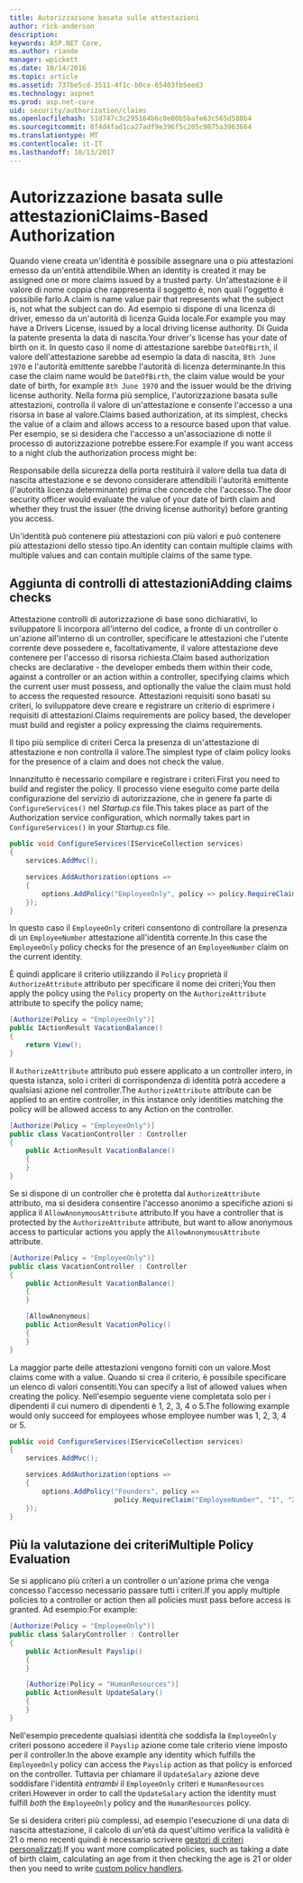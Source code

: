 ```yaml
---
title: Autorizzazione basata sulle attestazioni
author: rick-anderson
description: 
keywords: ASP.NET Core,
ms.author: riande
manager: wpickett
ms.date: 10/14/2016
ms.topic: article
ms.assetid: 737be5cd-3511-4f1c-b0ce-65403fb5eed3
ms.technology: aspnet
ms.prod: asp.net-core
uid: security/authorization/claims
ms.openlocfilehash: 51d747c3c295164b6c0e00b5bafe63c565d588b4
ms.sourcegitcommit: 8f4d4fad1ca27adf9e396f5c205c9875a3963664
ms.translationtype: MT
ms.contentlocale: it-IT
ms.lasthandoff: 10/13/2017
---
```

# <a name="claims-based-authorization"></a><span data-ttu-id="f4436-103">Autorizzazione basata sulle attestazioni</span><span class="sxs-lookup"><span data-stu-id="f4436-103">Claims-Based Authorization</span></span>

<a name="security-authorization-claims-based"></a>

<span data-ttu-id="f4436-104">Quando viene creata un'identità è possibile assegnare una o più attestazioni emesso da un'entità attendibile.</span><span class="sxs-lookup"><span data-stu-id="f4436-104">When an identity is created it may be assigned one or more claims issued by a trusted party.</span></span> <span data-ttu-id="f4436-105">Un'attestazione è il valore di nome coppia che rappresenta il soggetto è, non quali l'oggetto è possibile farlo.</span><span class="sxs-lookup"><span data-stu-id="f4436-105">A claim is name value pair that represents what the subject is, not what the subject can do.</span></span> <span data-ttu-id="f4436-106">Ad esempio si dispone di una licenza di driver, emesso da un'autorità di licenza Guida locale.</span><span class="sxs-lookup"><span data-stu-id="f4436-106">For example you may have a Drivers License, issued by a local driving license authority.</span></span> <span data-ttu-id="f4436-107">Di Guida la patente presenta la data di nascita.</span><span class="sxs-lookup"><span data-stu-id="f4436-107">Your driver's license has your date of birth on it.</span></span> <span data-ttu-id="f4436-108">In questo caso il nome di attestazione sarebbe `DateOfBirth`, il valore dell'attestazione sarebbe ad esempio la data di nascita, `8th June 1970` e l'autorità emittente sarebbe l'autorità di licenza determinante.</span><span class="sxs-lookup"><span data-stu-id="f4436-108">In this case the claim name would be `DateOfBirth`, the claim value would be your date of birth, for example `8th June 1970` and the issuer would be the driving license authority.</span></span> <span data-ttu-id="f4436-109">Nella forma più semplice, l'autorizzazione basata sulle attestazioni, controlla il valore di un'attestazione e consente l'accesso a una risorsa in base al valore.</span><span class="sxs-lookup"><span data-stu-id="f4436-109">Claims based authorization, at its simplest, checks the value of a claim and allows access to a resource based upon that value.</span></span> <span data-ttu-id="f4436-110">Per esempio, se si desidera che l'accesso a un'associazione di notte il processo di autorizzazione potrebbe essere:</span><span class="sxs-lookup"><span data-stu-id="f4436-110">For example if you want access to a night club the authorization process might be:</span></span>

<span data-ttu-id="f4436-111">Responsabile della sicurezza della porta restituirà il valore della tua data di nascita attestazione e se devono considerare attendibili l'autorità emittente (l'autorità licenza determinante) prima che concede che l'accesso.</span><span class="sxs-lookup"><span data-stu-id="f4436-111">The door security officer would evaluate the value of your date of birth claim and whether they trust the issuer (the driving license authority) before granting you access.</span></span>

<span data-ttu-id="f4436-112">Un'identità può contenere più attestazioni con più valori e può contenere più attestazioni dello stesso tipo.</span><span class="sxs-lookup"><span data-stu-id="f4436-112">An identity can contain multiple claims with multiple values and can contain multiple claims of the same type.</span></span>

## <a name="adding-claims-checks"></a><span data-ttu-id="f4436-113">Aggiunta di controlli di attestazioni</span><span class="sxs-lookup"><span data-stu-id="f4436-113">Adding claims checks</span></span>

<span data-ttu-id="f4436-114">Attestazione controlli di autorizzazione di base sono dichiarativi, lo sviluppatore li incorpora all'interno del codice, a fronte di un controller o un'azione all'interno di un controller, specificare le attestazioni che l'utente corrente deve possedere e, facoltativamente, il valore attestazione deve contenere per l'accesso di risorsa richiesta.</span><span class="sxs-lookup"><span data-stu-id="f4436-114">Claim based authorization checks are declarative - the developer embeds them within their code, against a controller or an action within a controller, specifying claims which the current user must possess, and optionally the value the claim must hold to access the requested resource.</span></span> <span data-ttu-id="f4436-115">Attestazioni requisiti sono basati su criteri, lo sviluppatore deve creare e registrare un criterio di esprimere i requisiti di attestazioni.</span><span class="sxs-lookup"><span data-stu-id="f4436-115">Claims requirements are policy based, the developer must build and register a policy expressing the claims requirements.</span></span>

<span data-ttu-id="f4436-116">Il tipo più semplice di criteri Cerca la presenza di un'attestazione di attestazione e non controlla il valore.</span><span class="sxs-lookup"><span data-stu-id="f4436-116">The simplest type of claim policy looks for the presence of a claim and does not check the value.</span></span>

<span data-ttu-id="f4436-117">Innanzitutto è necessario compilare e registrare i criteri.</span><span class="sxs-lookup"><span data-stu-id="f4436-117">First you need to build and register the policy.</span></span> <span data-ttu-id="f4436-118">Il processo viene eseguito come parte della configurazione del servizio di autorizzazione, che in genere fa parte di `ConfigureServices()` nel *Startup.cs* file.</span><span class="sxs-lookup"><span data-stu-id="f4436-118">This takes place as part of the Authorization service configuration, which normally takes part in `ConfigureServices()` in your *Startup.cs* file.</span></span>

```csharp
public void ConfigureServices(IServiceCollection services)
{
    services.AddMvc();

    services.AddAuthorization(options =>
    {
        options.AddPolicy("EmployeeOnly", policy => policy.RequireClaim("EmployeeNumber"));
    });
}
```

<span data-ttu-id="f4436-119">In questo caso il `EmployeeOnly` criteri consentono di controllare la presenza di un `EmployeeNumber` attestazione all'identità corrente.</span><span class="sxs-lookup"><span data-stu-id="f4436-119">In this case the `EmployeeOnly` policy checks for the presence of an `EmployeeNumber` claim on the current identity.</span></span>

<span data-ttu-id="f4436-120">È quindi applicare il criterio utilizzando il `Policy` proprietà il `AuthorizeAttribute` attributo per specificare il nome dei criteri;</span><span class="sxs-lookup"><span data-stu-id="f4436-120">You then apply the policy using the `Policy` property on the `AuthorizeAttribute` attribute to specify the policy name;</span></span>

```csharp
[Authorize(Policy = "EmployeeOnly")]
public IActionResult VacationBalance()
{
    return View();
}
```

<span data-ttu-id="f4436-121">Il `AuthorizeAttribute` attributo può essere applicato a un controller intero, in questa istanza, solo i criteri di corrispondenza di identità potrà accedere a qualsiasi azione nel controller.</span><span class="sxs-lookup"><span data-stu-id="f4436-121">The `AuthorizeAttribute` attribute can be applied to an entire controller, in this instance only identities matching the policy will be allowed access to any Action on the controller.</span></span>

```csharp
[Authorize(Policy = "EmployeeOnly")]
public class VacationController : Controller
{
    public ActionResult VacationBalance()
    {
    }
}
```

<span data-ttu-id="f4436-122">Se si dispone di un controller che è protetta dal `AuthorizeAttribute` attributo, ma si desidera consentire l'accesso anonimo a specifiche azioni si applica il `AllowAnonymousAttribute` attributo.</span><span class="sxs-lookup"><span data-stu-id="f4436-122">If you have a controller that is protected by the `AuthorizeAttribute` attribute, but want to allow anonymous access to particular actions you apply the `AllowAnonymousAttribute` attribute.</span></span>

```csharp
[Authorize(Policy = "EmployeeOnly")]
public class VacationController : Controller
{
    public ActionResult VacationBalance()
    {
    }

    [AllowAnonymous]
    public ActionResult VacationPolicy()
    {
    }
}
```

<span data-ttu-id="f4436-123">La maggior parte delle attestazioni vengono forniti con un valore.</span><span class="sxs-lookup"><span data-stu-id="f4436-123">Most claims come with a value.</span></span> <span data-ttu-id="f4436-124">Quando si crea il criterio, è possibile specificare un elenco di valori consentiti.</span><span class="sxs-lookup"><span data-stu-id="f4436-124">You can specify a list of allowed values when creating the policy.</span></span> <span data-ttu-id="f4436-125">Nell'esempio seguente viene completata solo per i dipendenti il cui numero di dipendenti è 1, 2, 3, 4 o 5.</span><span class="sxs-lookup"><span data-stu-id="f4436-125">The following example would only succeed for employees whose employee number was 1, 2, 3, 4 or 5.</span></span>

```csharp
public void ConfigureServices(IServiceCollection services)
{
    services.AddMvc();

    services.AddAuthorization(options =>
    {
        options.AddPolicy("Founders", policy =>
                          policy.RequireClaim("EmployeeNumber", "1", "2", "3", "4", "5"));
    });
}
```

## <a name="multiple-policy-evaluation"></a><span data-ttu-id="f4436-126">Più la valutazione dei criteri</span><span class="sxs-lookup"><span data-stu-id="f4436-126">Multiple Policy Evaluation</span></span>

<span data-ttu-id="f4436-127">Se si applicano più criteri a un controller o un'azione prima che venga concesso l'accesso necessario passare tutti i criteri.</span><span class="sxs-lookup"><span data-stu-id="f4436-127">If you apply multiple policies to a controller or action then all policies must pass before access is granted.</span></span> <span data-ttu-id="f4436-128">Ad esempio:</span><span class="sxs-lookup"><span data-stu-id="f4436-128">For example:</span></span>

```csharp
[Authorize(Policy = "EmployeeOnly")]
public class SalaryController : Controller
{
    public ActionResult Payslip()
    {
    }

    [Authorize(Policy = "HumanResources")]
    public ActionResult UpdateSalary()
    {
    }
}
```

<span data-ttu-id="f4436-129">Nell'esempio precedente qualsiasi identità che soddisfa la `EmployeeOnly` criteri possono accedere il `Payslip` azione come tale criterio viene imposto per il controller.</span><span class="sxs-lookup"><span data-stu-id="f4436-129">In the above example any identity which fulfills the `EmployeeOnly` policy can access the `Payslip` action as that policy is enforced on the controller.</span></span> <span data-ttu-id="f4436-130">Tuttavia per chiamare il `UpdateSalary` azione deve soddisfare l'identità *entrambi* il `EmployeeOnly` criteri e `HumanResources` criteri.</span><span class="sxs-lookup"><span data-stu-id="f4436-130">However in order to call the `UpdateSalary` action the identity must fulfill *both* the `EmployeeOnly` policy and the `HumanResources` policy.</span></span>

<span data-ttu-id="f4436-131">Se si desidera criteri più complessi, ad esempio l'esecuzione di una data di nascita attestazione, il calcolo di un'età da quest'ultimo verifica la validità è 21 o meno recenti quindi è necessario scrivere [gestori di criteri personalizzati](policies.md#security-authorization-policies-based).</span><span class="sxs-lookup"><span data-stu-id="f4436-131">If you want more complicated policies, such as taking a date of birth claim, calculating an age from it then checking the age is 21 or older then you need to write [custom policy handlers](policies.md#security-authorization-policies-based).</span></span>
